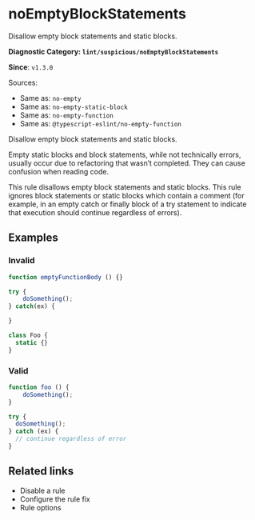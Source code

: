 # noEmptyBlockStatements
Disallow empty block statements and static blocks.

**Diagnostic Category: `lint/suspicious/noEmptyBlockStatements`**

**Since**: `v1.3.0`

Sources: 
- Same as: `no-empty`
- Same as: `no-empty-static-block`
- Same as: `no-empty-function`
- Same as: `@typescript-eslint/no-empty-function`

Disallow empty block statements and static blocks.

Empty static blocks and block statements, while not technically errors, usually occur due to refactoring that wasn’t completed. They can cause confusion when reading code.

This rule disallows empty block statements and static blocks.
This rule ignores block statements or static blocks which contain a comment (for example, in an empty catch or finally block of a try statement to indicate that execution should continue regardless of errors).

## Examples

### Invalid

```js
function emptyFunctionBody () {}
```

```js
try {
    doSomething();
} catch(ex) {

}
```

```js
class Foo {
  static {}
}
```

### Valid

```js
function foo () {
    doSomething();
}
```

```js
try {
  doSomething();
} catch (ex) {
  // continue regardless of error
}
```

## Related links

- Disable a rule
- Configure the rule fix
- Rule options